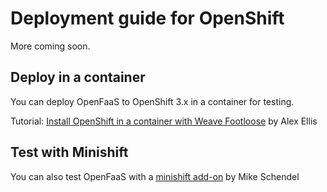 # Deployment guide for OpenShift

More coming soon.

## Deploy in a container

You can deploy OpenFaaS to OpenShift 3.x in a container for testing.

Tutorial: [Install OpenShift in a container with Weave Footloose](https://blog.alexellis.io/openshift-in-a-footloose-container/) by Alex Ellis

## Test with Minishift

You can also test OpenFaaS with a [minishift add-on](https://github.com/mirroredge/openfaas-minishift-addon) by Mike Schendel
